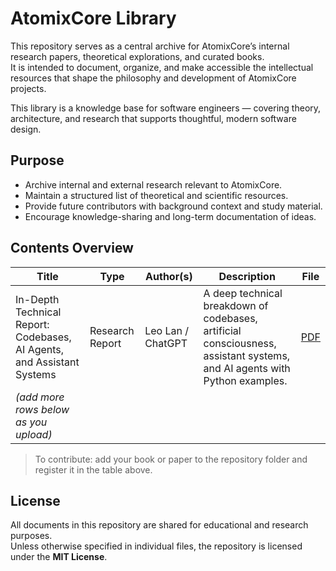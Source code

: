 # AtomixCore Library

This repository serves as a central archive for AtomixCore’s internal research papers, theoretical explorations, and curated books.  
It is intended to document, organize, and make accessible the intellectual resources that shape the philosophy and development of AtomixCore projects.

This library is a knowledge base for software engineers — covering theory, architecture, and research that supports thoughtful, modern software design.

## Purpose

- Archive internal and external research relevant to AtomixCore.
- Maintain a structured list of theoretical and scientific resources.
- Provide future contributors with background context and study material.
- Encourage knowledge-sharing and long-term documentation of ideas.

## Contents Overview

| Title | Type | Author(s) | Description | File |
|-------|------|-----------|-------------|------|
| In-Depth Technical Report: Codebases, AI Agents, and Assistant Systems | Research Report | Leo Lan / ChatGPT | A deep technical breakdown of codebases, artificial consciousness, assistant systems, and AI agents with Python examples. | [PDF](./In-Depth%20Technical%20Report_%20Codebases%2C%20AI%20Agents%2C%20and%20Assistant%20Systems.pdf) |
| *(add more rows below as you upload)* | | | | |

> To contribute: add your book or paper to the repository folder and register it in the table above.

## License

All documents in this repository are shared for educational and research purposes.  
Unless otherwise specified in individual files, the repository is licensed under the **MIT License**.

